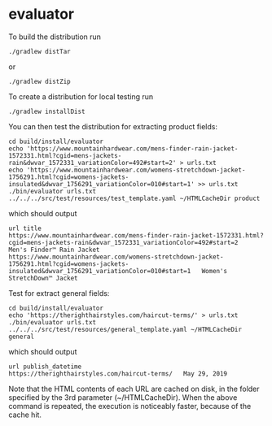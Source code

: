 # evaluator

To build the distribution run 

``
./gradlew distTar
``

or 

``
./gradlew distZip
``

To create a distribution for local testing run

``
./gradlew installDist
``

You can then test the distribution for extracting product fields:

````
cd build/install/evaluator
echo 'https://www.mountainhardwear.com/mens-finder-rain-jacket-1572331.html?cgid=mens-jackets-rain&dwvar_1572331_variationColor=492#start=2' > urls.txt
echo 'https://www.mountainhardwear.com/womens-stretchdown-jacket-1756291.html?cgid=womens-jackets-insulated&dwvar_1756291_variationColor=010#start=1' >> urls.txt
./bin/evaluator urls.txt ../../../src/test/resources/test_template.yaml ~/HTMLCacheDir product
````

which should output
````
url title
https://www.mountainhardwear.com/mens-finder-rain-jacket-1572331.html?cgid=mens-jackets-rain&dwvar_1572331_variationColor=492#start=2    Men's Finder™ Rain Jacket 
https://www.mountainhardwear.com/womens-stretchdown-jacket-1756291.html?cgid=womens-jackets-insulated&dwvar_1756291_variationColor=010#start=1   Women's StretchDown™ Jacket 
````

Test for extract general fields:
````
cd build/install/evaluator
echo 'https://therighthairstyles.com/haircut-terms/' > urls.txt
./bin/evaluator urls.txt ../../../src/test/resources/general_template.yaml ~/HTMLCacheDir general
````

which should output
````
url	publish_datetime
https://therighthairstyles.com/haircut-terms/	May 29, 2019
````

Note that the HTML contents of each URL are cached on disk, in the folder specified by the 3rd parameter (~/HTMLCacheDir). 
When the above command is repeated, the execution is noticeably faster, because of the cache hit.
